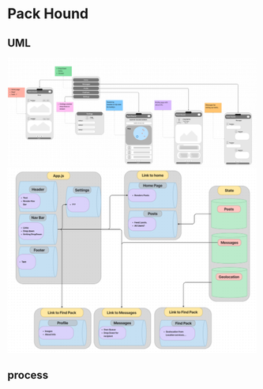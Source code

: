 # Pack Hound

## UML 
![Style UML](./assets/ReactLab-UML.png)
![UML](./assets/ReactLab-UML-2.png)

## process 